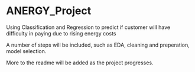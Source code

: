 # ANERGY_Project
Using Classification and Regression to predict if customer will have difficulty in paying due to rising energy costs

A number of steps will be included, such as EDA, cleaning and preperation, model selection. 

More to the readme will be added as the project progresses.
